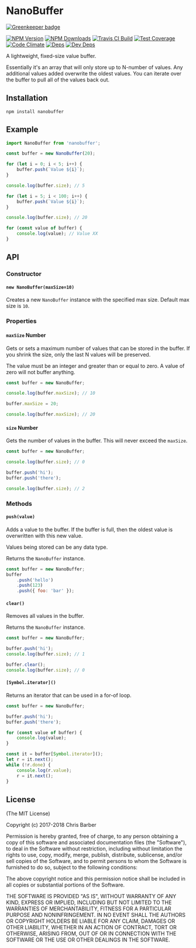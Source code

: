 # NanoBuffer

[![Greenkeeper badge](https://badges.greenkeeper.io/cb1kenobi/nanobuffer.svg)](https://greenkeeper.io/)

[![NPM Version][npm-image]][npm-url]
[![NPM Downloads][downloads-image]][downloads-url]
[![Travis CI Build][travis-image]][travis-url]
[![Test Coverage][coveralls-image]][coveralls-url]
[![Code Climate][codeclimate-image]][codeclimate-url]
[![Deps][david-image]][david-url]
[![Dev Deps][david-dev-image]][david-dev-url]

A lightweight, fixed-size value buffer.

Essentially it's an array that will only store up to N-number of values. Any
additional values added overwrite the oldest values. You can iterate over the
buffer to pull all of the values back out.

## Installation

	npm install nanobuffer

## Example

```javascript
import NanoBuffer from 'nanobuffer';

const buffer = new NanoBuffer(20);

for (let i = 0; i < 5; i++) {
	buffer.push(`Value ${i}`);
}

console.log(buffer.size); // 5

for (let i = 5; i < 100; i++) {
	buffer.push(`Value ${i}`);
}

console.log(buffer.size); // 20

for (const value of buffer) {
	console.log(value); // Value XX
}
```

## API

### Constructor

#### `new NanoBuffer(maxSize=10)`

Creates a new `NanoBuffer` instance with the specified max size. Default max
size is `10`.

### Properties

#### `maxSize` Number

Gets or sets a maximum number of values that can be stored in the buffer. If you
shrink the size, only the last N values will be preserved.

The value must be an integer and greater than or equal to zero. A value of zero
will not buffer anything.

```javascript
const buffer = new NanoBuffer;

console.log(buffer.maxSize); // 10

buffer.maxSize = 20;

console.log(buffer.maxSize); // 20
```

#### `size` Number

Gets the number of values in the buffer. This will never exceed the `maxSize`.

```javascript
const buffer = new NanoBuffer;

console.log(buffer.size); // 0

buffer.push('hi');
buffer.push('there');

console.log(buffer.size); // 2
```

### Methods

#### `push(value)`

Adds a value to the buffer. If the buffer is full, then the oldest value is
overwritten with this new value.

Values being stored can be any data type.

Returns the `NanoBuffer` instance.

```javascript
const buffer = new NanoBuffer;
buffer
	.push('hello')
	.push(123)
	.push({ foo: 'bar' });
```

#### `clear()`

Removes all values in the buffer.

Returns the `NanoBuffer` instance.

```javascript
const buffer = new NanoBuffer;

buffer.push('hi');
console.log(buffer.size); // 1

buffer.clear();
console.log(buffer.size); // 0
```

#### `[Symbol.iterator]()`

Returns an iterator that can be used in a for-of loop.

```javascript
const buffer = new NanoBuffer;

buffer.push('hi');
buffer.push('there');

for (const value of buffer) {
	console.log(value);
}

const it = buffer[Symbol.iterator]();
let r = it.next();
while (!r.done) {
	console.log(r.value);
	r = it.next();
}
```

## License

(The MIT License)

Copyright (c) 2017-2018 Chris Barber

Permission is hereby granted, free of charge, to any person obtaining a copy
of this software and associated documentation files (the "Software"), to deal
in the Software without restriction, including without limitation the rights
to use, copy, modify, merge, publish, distribute, sublicense, and/or sell
copies of the Software, and to permit persons to whom the Software is
furnished to do so, subject to the following conditions:

The above copyright notice and this permission notice shall be included in
all copies or substantial portions of the Software.

THE SOFTWARE IS PROVIDED "AS IS", WITHOUT WARRANTY OF ANY KIND, EXPRESS OR
IMPLIED, INCLUDING BUT NOT LIMITED TO THE WARRANTIES OF MERCHANTABILITY,
FITNESS FOR A PARTICULAR PURPOSE AND NONINFRINGEMENT. IN NO EVENT SHALL THE
AUTHORS OR COPYRIGHT HOLDERS BE LIABLE FOR ANY CLAIM, DAMAGES OR OTHER
LIABILITY, WHETHER IN AN ACTION OF CONTRACT, TORT OR OTHERWISE, ARISING FROM,
OUT OF OR IN CONNECTION WITH THE SOFTWARE OR THE USE OR OTHER DEALINGS IN
THE SOFTWARE.

[npm-image]: https://img.shields.io/npm/v/nanobuffer.svg
[npm-url]: https://npmjs.org/package/nanobuffer
[downloads-image]: https://img.shields.io/npm/dm/nanobuffer.svg
[downloads-url]: https://npmjs.org/package/nanobuffer
[travis-image]: https://img.shields.io/travis/cb1kenobi/nanobuffer.svg
[travis-url]: https://travis-ci.org/cb1kenobi/nanobuffer
[coveralls-image]: https://img.shields.io/coveralls/cb1kenobi/nanobuffer/master.svg
[coveralls-url]: https://coveralls.io/r/cb1kenobi/nanobuffer
[codeclimate-image]: https://img.shields.io/codeclimate/github/cb1kenobi/nanobuffer.svg
[codeclimate-url]: https://codeclimate.com/github/cb1kenobi/nanobuffer
[david-image]: https://img.shields.io/david/cb1kenobi/nanobuffer.svg
[david-url]: https://david-dm.org/cb1kenobi/nanobuffer
[david-dev-image]: https://img.shields.io/david/dev/cb1kenobi/nanobuffer.svg
[david-dev-url]: https://david-dm.org/cb1kenobi/nanobuffer#info=devDependencies
